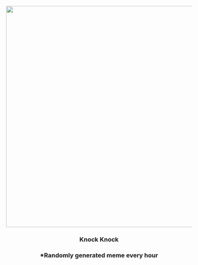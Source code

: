 <p align="center">
        <img src="https://i.redd.it/gpteli0cxxr91.png" width="600" height="600">
        </p>
        <h3 align="center">Knock Knock</h3>
        <h3 align="center">*Randomly generated meme every hour</h3>
    